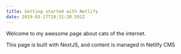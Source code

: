 ```yaml
---
title: Getting started with Netlify
date: 2019-03-17T19:31:20.591Z
---
```

Welcome to my awesome page about cats of the internet.

This page is built with NextJS, and content is managed in Netlify CMS
